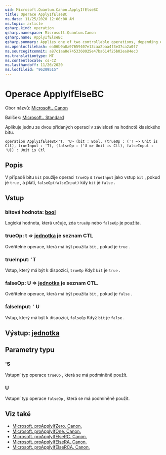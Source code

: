 ```yaml
---
uid: Microsoft.Quantum.Canon.ApplyIfElseBC
title: Operace ApplyIfElseBC
ms.date: 11/25/2020 12:00:00 AM
ms.topic: article
qsharp.kind: operation
qsharp.namespace: Microsoft.Quantum.Canon
qsharp.name: ApplyIfElseBC
qsharp.summary: Applies one of two controllable operations, depending on the value of a classical bit.
ms.openlocfilehash: ea06b0a0a07659407e13caa2baa4f3e37ca2a0f7
ms.sourcegitcommit: a87c1aa8e7453360025e47ba614f25b02ea84ec3
ms.translationtype: MT
ms.contentlocale: cs-CZ
ms.lasthandoff: 11/26/2020
ms.locfileid: "96209515"
---
```

# <a name="applyifelsebc-operation"></a>Operace ApplyIfElseBC

Obor názvů: [Microsoft.. Canon](xref:Microsoft.Quantum.Canon)

Balíček: [Microsoft.. Standard](https://nuget.org/packages/Microsoft.Quantum.Standard)


Aplikuje jednu ze dvou přidaných operací v závislosti na hodnotě klasického bitu.

```qsharp
operation ApplyIfElseBC<'T, 'U> (bit : Bool, (trueOp : ('T => Unit is Ctl), trueInput : 'T), (falseOp : ('U => Unit is Ctl), falseInput : 'U)) : Unit is Ctl
```


## <a name="description"></a>Popis

V případě bitu `bit` použije operaci `trueOp` s `trueInput` jako vstup `bit` , pokud je `true` , a platí, `falseOp(falseInput)` kdy `bit` je `false` .

## <a name="input"></a>Vstup

### <a name="bit--bool"></a>bitová hodnota: [bool](xref:microsoft.quantum.lang-ref.bool)

Logická hodnota, která určuje, zda `trueOp` nebo `falseOp` je použita.


### <a name="trueop--t--unit--is-ctl"></a>trueOp: t => [jednotka](xref:microsoft.quantum.lang-ref.unit)  je seznam CTL

Ověřitelné operace, která má být použita `bit` , pokud je `true` .


### <a name="trueinput--t"></a>trueInput: 'T

Vstup, který má být k dispozici, `trueOp` Když `bit` je `true` .


### <a name="falseop--u--unit--is-ctl"></a>falseOp: U => [jednotka](xref:microsoft.quantum.lang-ref.unit)  je seznam CTL.

Ověřitelné operace, která má být použita `bit` , pokud je `false` .


### <a name="falseinput--u"></a>falseInput: ' U

Vstup, který má být k dispozici, `falseOp` Když `bit` je `false` .



## <a name="output--unit"></a>Výstup: [jednotka](xref:microsoft.quantum.lang-ref.unit)



## <a name="type-parameters"></a>Parametry typu

### <a name="t"></a>'S

Vstupní typ operace `trueOp` , která se má podmíněně použít.
### <a name="u"></a>U

Vstupní typ operace `falseOp` , která se má podmíněně použít.

## <a name="see-also"></a>Viz také

- [Microsoft. proApplyIfZero. Canon.](xref:Microsoft.Quantum.Canon.ApplyIfZero)
- [Microsoft. proApplyIfOne. Canon.](xref:Microsoft.Quantum.Canon.ApplyIfOne)
- [Microsoft. proApplyIfElseRC. Canon.](xref:Microsoft.Quantum.Canon.ApplyIfElseRC)
- [Microsoft. proApplyIfElseRA. Canon.](xref:Microsoft.Quantum.Canon.ApplyIfElseRA)
- [Microsoft. proApplyIfElseRCA. Canon.](xref:Microsoft.Quantum.Canon.ApplyIfElseRCA)